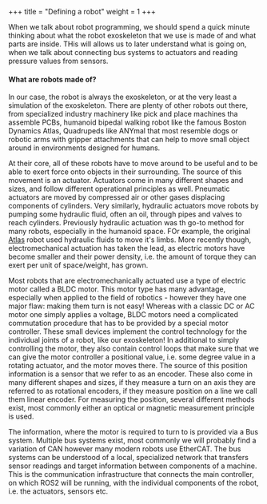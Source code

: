 +++
title = "Defining a robot"
weight = 1
+++

When we talk about robot programming, we should spend a quick minute thinking about what the robot exoskeleton that we use is made of and what parts are inside. THis will allows us to later understand what is going on, when we talk about connecting bus systems to actuators and reading pressure values from sensors. 

#### What are robots made of?
In our case, the robot is always the exoskeleton, or at the very least a simulation of the exoskeleton. There are plenty of other robots out there, from specialized industry machinery like pick and place machines tha assemble PCBs, humanoid bipedal walking robot like the famous Boston Dynamics Atlas, Quadrupeds like ANYmal that most resemble dogs or robotic arms with gripper attachments that can help to move small object around in environments designed for humans. 

At their core, all of these robots have to move around to be useful and to be able to exert force onto objects in their surrounding. The source of this movement is an actuator. Actuators come in many different shapes and sizes, and follow different operational principles as well. Pneumatic actuators are moved by compressed air or other gases displacing components of cylinders. Very similarly, hydraulic actuators move robots by pumping some hydraulic fluid, often an oil, through pipes and valves to reach cylinders. Previously hydraulic actuation was th go-to method for many robots, especially in the humanoid space. FOr example, the original [Atlas](https://en.wikipedia.org/wiki/Atlas_(robot)) robot used hydraulic fluids to move it's limbs. More recently though, electromechanical actuation has taken the lead, as electric motors have become smaller and their power density, i.e. the amount of torque they can exert per unit of space/weight, has grown.

Most robots that are electromechanically actuated use a type of electric motor called a BLDC motor. This motor type has many advantage, especially when applied to the field of robotics - however they have one major flaw: making them turn is not easy! Whereas with a classic DC or AC motor one simply applies a voltage, BLDC motors need a complicated commutation procedure that has to be provided by a special motor controller. These small devices implement the control technology for the individual joints of a robot, like our exoskeleton! In additional to simply controlling the motor, they also contain control loops that make sure that we can give the motor controller a positional value, i.e. some degree value in a rotating actuator, and the motor moves there. The source of this position information is a sensor that we refer to as an encoder. These also come in many different shapes and sizes, if they measure a turn on an axis they are referred to as rotational encoders, if they measure position on a line we call them linear encoder. For measuring the position, several different methods exist, most commonly either an optical or magnetic measurement principle is used.

The information, where the motor is required to turn to is provided via a Bus system. Multiple bus systems exist, most commonly we will probably find a variation of CAN however many modern robots use EtherCAT. The bus systems can be understood of a local, specialized network that transfers sensor readings and target information between components of a machine. This is the communication infrastructure that connects the main controller, on which ROS2 will be running, with the individual components of the robot, i.e. the actuators, sensors etc.
